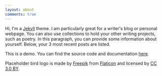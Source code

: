 ```yaml
---
layout: about
comments: true
---
```


Hi, I'm a [Jekyll](https://jekyllrb.com/) theme. I am particularly great for a writer's blog or personal webpage. You can also use collections to hold your other writing projects, such as poetry. In this paragraph, you can provide some information about yourself. Below, your 3 most recent posts are listed. 

This is a demo. You can find the source code and documentation [here](https://github.com/lingxz/sparrow). 

Placeholder bird logo is made by [Freepik](http://www.freepik.com) from [Flaticon](http://www.flaticon.com) and licensed by [CC 3.0 BY](http://creativecommons.org/licenses/by/3.0/).






